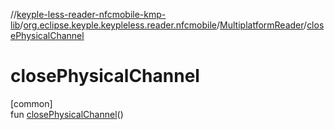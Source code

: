 //[keyple-less-reader-nfcmobile-kmp-lib](../../../index.md)/[org.eclipse.keyple.keypleless.reader.nfcmobile](../index.md)/[MultiplatformReader](index.md)/[closePhysicalChannel](close-physical-channel.md)

# closePhysicalChannel

[common]\
fun [closePhysicalChannel](close-physical-channel.md)()
